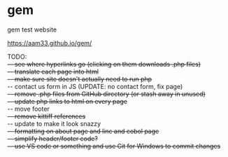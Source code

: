 # gem
gem test website

<https://aam33.github.io/gem/>

TODO:<br>
~~-- see where hyperlinks go (clicking on them downloads .php files)~~ <br>
~~-- translate each page into html~~ <br>
~~-- make sure site doesn't actually need to run php~~ <br>
-- contact us form in JS (UPDATE: no contact form, fix page)<br>
~~-- remove .php files from GitHub directory (or stash away in unused)~~ <br>
~~-- update php links to html on every page~~ <br>
-- move footer<br>
~~-- remove kittiff references~~<br>
-- update to make it look snazzy<br>
~~-- formatting on about page and linc and cobol page~~ <br>
~~-- simplify header/footer code?~~ <br>
~~-- use VS code or something and use Git for Windows to commit changes~~<br>

